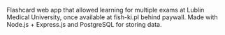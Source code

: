 Flashcard web app that allowed learning for multiple exams at Lublin Medical University, once available at fish-ki.pl behind paywall. Made with Node.js + Express.js and PostgreSQL for storing data.
